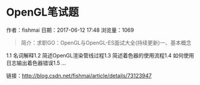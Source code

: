 # OpenGL笔试题
作者：fishmai
日期：2017-06-12 17:48
浏览量：1069
> 简介：求职GO：OpenGL与OpenGL-ES面试大全(持续更新)一、基本概念

1.1 名词解释1.2 简述OpenGL渲染管线过程1.3 简述着色器的使用流程1.4 如何使用日志输出着色器错误1.5 ...

 链接：http://blog.csdn.net/fishmai/article/details/73123947
